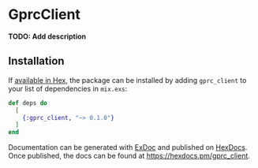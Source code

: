 # GprcClient

**TODO: Add description**

## Installation

If [available in Hex](https://hex.pm/docs/publish), the package can be installed
by adding `gprc_client` to your list of dependencies in `mix.exs`:

```elixir
def deps do
  [
    {:gprc_client, "~> 0.1.0"}
  ]
end
```

Documentation can be generated with [ExDoc](https://github.com/elixir-lang/ex_doc)
and published on [HexDocs](https://hexdocs.pm). Once published, the docs can
be found at <https://hexdocs.pm/gprc_client>.

